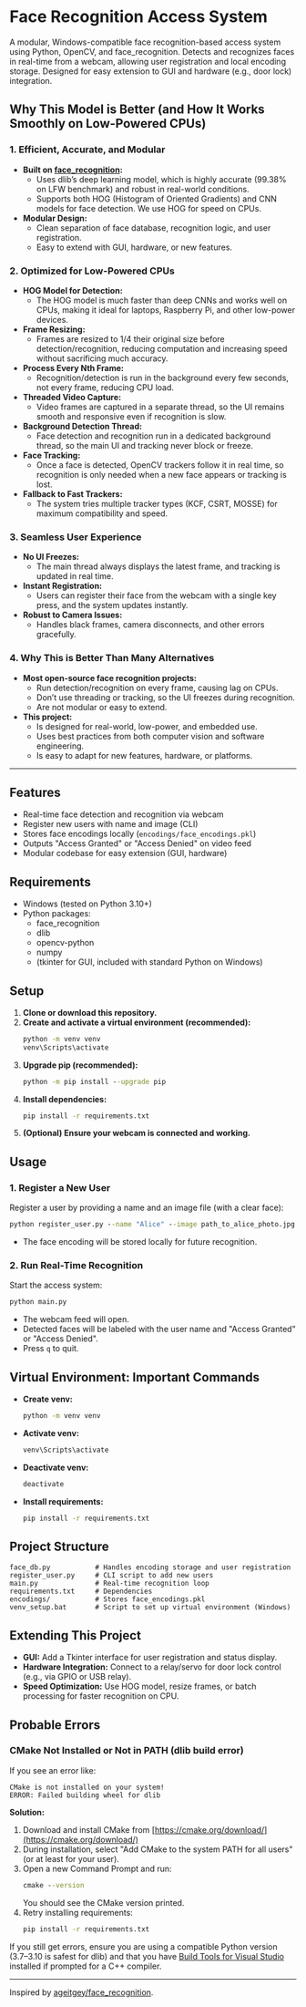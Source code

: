 # Face Recognition Access System

A modular, Windows-compatible face recognition-based access system using Python, OpenCV, and face_recognition. Detects and recognizes faces in real-time from a webcam, allowing user registration and local encoding storage. Designed for easy extension to GUI and hardware (e.g., door lock) integration.

## Why This Model is Better (and How It Works Smoothly on Low-Powered CPUs)

### **1. Efficient, Accurate, and Modular**
- **Built on [face_recognition](https://github.com/ageitgey/face_recognition):**
  - Uses dlib’s deep learning model, which is highly accurate (99.38% on LFW benchmark) and robust in real-world conditions.
  - Supports both HOG (Histogram of Oriented Gradients) and CNN models for face detection. We use HOG for speed on CPUs.
- **Modular Design:**
  - Clean separation of face database, recognition logic, and user registration.
  - Easy to extend with GUI, hardware, or new features.

### **2. Optimized for Low-Powered CPUs**
- **HOG Model for Detection:**
  - The HOG model is much faster than deep CNNs and works well on CPUs, making it ideal for laptops, Raspberry Pi, and other low-power devices.
- **Frame Resizing:**
  - Frames are resized to 1/4 their original size before detection/recognition, reducing computation and increasing speed without sacrificing much accuracy.
- **Process Every Nth Frame:**
  - Recognition/detection is run in the background every few seconds, not every frame, reducing CPU load.
- **Threaded Video Capture:**
  - Video frames are captured in a separate thread, so the UI remains smooth and responsive even if recognition is slow.
- **Background Detection Thread:**
  - Face detection and recognition run in a dedicated background thread, so the main UI and tracking never block or freeze.
- **Face Tracking:**
  - Once a face is detected, OpenCV trackers follow it in real time, so recognition is only needed when a new face appears or tracking is lost.
- **Fallback to Fast Trackers:**
  - The system tries multiple tracker types (KCF, CSRT, MOSSE) for maximum compatibility and speed.

### **3. Seamless User Experience**
- **No UI Freezes:**
  - The main thread always displays the latest frame, and tracking is updated in real time.
- **Instant Registration:**
  - Users can register their face from the webcam with a single key press, and the system updates instantly.
- **Robust to Camera Issues:**
  - Handles black frames, camera disconnects, and other errors gracefully.

### **4. Why This is Better Than Many Alternatives**
- **Most open-source face recognition projects:**
  - Run detection/recognition on every frame, causing lag on CPUs.
  - Don’t use threading or tracking, so the UI freezes during recognition.
  - Are not modular or easy to extend.
- **This project:**
  - Is designed for real-world, low-power, and embedded use.
  - Uses best practices from both computer vision and software engineering.
  - Is easy to adapt for new features, hardware, or platforms.

---

## Features
- Real-time face detection and recognition via webcam
- Register new users with name and image (CLI)
- Stores face encodings locally (`encodings/face_encodings.pkl`)
- Outputs "Access Granted" or "Access Denied" on video feed
- Modular codebase for easy extension (GUI, hardware)

## Requirements
- Windows (tested on Python 3.10+)
- Python packages:
  - face_recognition
  - dlib
  - opencv-python
  - numpy
  - (tkinter for GUI, included with standard Python on Windows)

## Setup
1. **Clone or download this repository.**
2. **Create and activate a virtual environment (recommended):**
   ```bat
   python -m venv venv
   venv\Scripts\activate
   ```
3. **Upgrade pip (recommended):**
   ```bat
   python -m pip install --upgrade pip
   ```
4. **Install dependencies:**
   ```bat
   pip install -r requirements.txt
   ```
5. **(Optional) Ensure your webcam is connected and working.**

## Usage
### 1. Register a New User
Register a user by providing a name and an image file (with a clear face):
```bat
python register_user.py --name "Alice" --image path_to_alice_photo.jpg
```
- The face encoding will be stored locally for future recognition.

### 2. Run Real-Time Recognition
Start the access system:
```bat
python main.py
```
- The webcam feed will open.
- Detected faces will be labeled with the user name and "Access Granted" or "Access Denied".
- Press `q` to quit.

## Virtual Environment: Important Commands
- **Create venv:**
  ```bat
  python -m venv venv
  ```
- **Activate venv:**
  ```bat
  venv\Scripts\activate
  ```
- **Deactivate venv:**
  ```bat
  deactivate
  ```
- **Install requirements:**
  ```bat
  pip install -r requirements.txt
  ```

## Project Structure
```
face_db.py           # Handles encoding storage and user registration
register_user.py     # CLI script to add new users
main.py              # Real-time recognition loop
requirements.txt     # Dependencies
encodings/           # Stores face_encodings.pkl
venv_setup.bat       # Script to set up virtual environment (Windows)
```

## Extending This Project
- **GUI:** Add a Tkinter interface for user registration and status display.
- **Hardware Integration:** Connect to a relay/servo for door lock control (e.g., via GPIO or USB relay).
- **Speed Optimization:** Use HOG model, resize frames, or batch processing for faster recognition on CPU.

## Probable Errors
### CMake Not Installed or Not in PATH (dlib build error)
If you see an error like:
```
CMake is not installed on your system!
ERROR: Failed building wheel for dlib
```
**Solution:**
1. Download and install CMake from [https://cmake.org/download/](https://cmake.org/download/)
2. During installation, select "Add CMake to the system PATH for all users" (or at least for your user).
3. Open a new Command Prompt and run:
   ```bat
   cmake --version
   ```
   You should see the CMake version printed.
4. Retry installing requirements:
   ```bat
   pip install -r requirements.txt
   ```

If you still get errors, ensure you are using a compatible Python version (3.7–3.10 is safest for dlib) and that you have [Build Tools for Visual Studio](https://visualstudio.microsoft.com/visual-cpp-build-tools/) installed if prompted for a C++ compiler.

---
Inspired by [ageitgey/face_recognition](https://github.com/ageitgey/face_recognition). 
